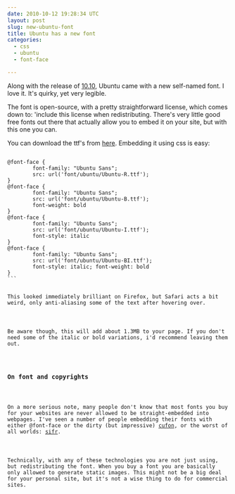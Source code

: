 ```yaml
---
date: 2010-10-12 19:28:34 UTC
layout: post
slug: new-ubuntu-font
title: Ubuntu has a new font
categories:
  - css
  - ubuntu
  - font-face

---
```

<p>Along with the release of <a href="http://www.ubuntu.com/">10.10</a>, Ubuntu came with a new self-named font. I love it. It's quirky, yet very legible.</p> 

<p>The font is open-source, with a pretty straightforward license, which comes down to: 'include this license when redistributing. There's very little good free fonts out there that actually allow you to embed it on your site, but with this one you can.</p>

<p>You can download the ttf's from <a href="http://font.ubuntu.com/">here</a>. Embedding it using css is easy:</p>

<code lang="css">
@font-face {
        font-family: "Ubuntu Sans";
        src: url('font/ubuntu/Ubuntu-R.ttf');
} 
@font-face {
        font-family: "Ubuntu Sans"; 
        src: url('font/ubuntu/Ubuntu-B.ttf'); 
        font-weight: bold
} 
@font-face {
        font-family: "Ubuntu Sans"; 
        src: url('font/ubuntu/Ubuntu-I.ttf'); 
        font-style: italic 
} 
@font-face {
        font-family: "Ubuntu Sans"; 
        src: url('font/ubuntu/Ubuntu-BI.ttf'); 
        font-style: italic; font-weight: bold 
} 
```

<p>This looked immediately brilliant on Firefox, but Safari acts a bit weird, only anti-aliasing some of the text after hovering over.</p>

<p>Be aware though, this will add about 1.3MB to your page. If you don't need some of the italic or bold variations, i'd recommend leaving them out.</p>

<h3>On font and copyrights</h3>

<p>On a more serious note, many people don't know that most fonts you buy for your websites are never allowed to be straight-embedded into webpages. I've seen a number of people embedding their fonts with either @font-face or the dirty (but impressive) <a href="http://cufon.shoqolate.com/generate/">cufon</a>, or the worst of all worlds: <a href="http://www.mikeindustries.com/blog/sifr">sifr</a>.</p>

<p>Technically, with any of these technologies you are not just using, but redistributing the font. When you buy a font you are basically only allowed to generate static images. This might not be a big deal for your personal site, but it's not a wise thing to do for commercial sites.</p>